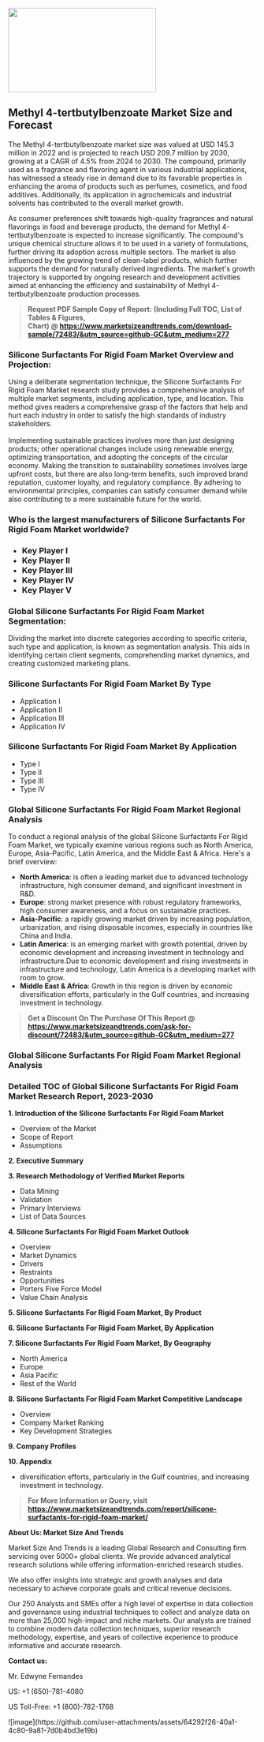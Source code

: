 <p><img class="alignnone size-medium wp-image-20088" src="https://ffe5etoiles.com/wp-content/uploads/2024/12/MST1-300x171.png" alt="" width="300" height="171" /></p><h2>Methyl 4-tertbutylbenzoate Market Size and Forecast</h2><p>The Methyl 4-tertbutylbenzoate market size was valued at USD 145.3 million in 2022 and is projected to reach USD 209.7 million by 2030, growing at a CAGR of 4.5% from 2024 to 2030. The compound, primarily used as a fragrance and flavoring agent in various industrial applications, has witnessed a steady rise in demand due to its favorable properties in enhancing the aroma of products such as perfumes, cosmetics, and food additives. Additionally, its application in agrochemicals and industrial solvents has contributed to the overall market growth.</p><p>As consumer preferences shift towards high-quality fragrances and natural flavorings in food and beverage products, the demand for Methyl 4-tertbutylbenzoate is expected to increase significantly. The compound's unique chemical structure allows it to be used in a variety of formulations, further driving its adoption across multiple sectors. The market is also influenced by the growing trend of clean-label products, which further supports the demand for naturally derived ingredients. The market's growth trajectory is supported by ongoing research and development activities aimed at enhancing the efficiency and sustainability of Methyl 4-tertbutylbenzoate production processes.</p></p><blockquote id="" class=""><strong>Request PDF Sample Copy of Report: (Including Full TOC, List of Tables &amp; Figures, Chart)&nbsp;@&nbsp;<strong><a href="https://www.marketsizeandtrends.com/download-sample/72483/&utm_source=github-GC&utm_medium=277" target="_blank">https://www.marketsizeandtrends.com/download-sample/72483/&utm_source=github-GC&utm_medium=277</a></strong></strong></blockquote><h3 id="" class="">Silicone Surfactants For Rigid Foam Market&nbsp;Overview and Projection:</h3><p id="" class="">Using a deliberate segmentation technique, the Silicone Surfactants For Rigid Foam Market research study provides a comprehensive analysis of multiple market segments, including application, type, and location. This method gives readers a comprehensive grasp of the factors that help and hurt each industry in order to satisfy the high standards of industry stakeholders. <br /> <br />Implementing sustainable practices involves more than just designing products; other operational changes include using renewable energy, optimizing transportation, and adopting the concepts of the circular economy. Making the transition to sustainability sometimes involves large upfront costs, but there are also long-term benefits, such improved brand reputation, customer loyalty, and regulatory compliance. By adhering to environmental principles, companies can satisfy consumer demand while also contributing to a more sustainable future for the world.</p><h3 id="" class="">Who is the largest manufacturers of&nbsp;Silicone Surfactants For Rigid Foam Market worldwide?</h3><h3 class=""><p><ul><li>Key Player I </li><li> Key Player II </li><li> Key Player III </li><li> Key Player IV </li><li> Key Player V</li></ul></p></h3><h3 id="" class="">Global&nbsp;Silicone Surfactants For Rigid Foam Market Segmentation:</h3><p id="" class="">Dividing the market into discrete categories according to specific criteria, such type and application, is known as segmentation analysis. This aids in identifying certain client segments, comprehending market dynamics, and creating customized marketing plans.</p><h3 id="" class="">Silicone Surfactants For Rigid Foam Market&nbsp;By Type</h3><p><p><ul><li>Application I </li><li> Application II </li><li> Application III </li><li> Application IV</p></li></ul></p></p><h3 id="" class="">Silicone Surfactants For Rigid Foam Market&nbsp;By Application</h3><p class=""><p><ul><li>Type I </li><li> Type II </li><li> Type III </li><li> Type IV</li></ul></p></p><h3 id="" class="">Global Silicone Surfactants For Rigid Foam Market Regional Analysis</h3><p id="" class="">To conduct a regional analysis of the global Silicone Surfactants For Rigid Foam Market, we typically examine various regions such as North America, Europe, Asia-Pacific, Latin America, and the Middle East &amp; Africa. Here's a brief overview:</p><ul><li><strong>North America</strong>: is often a leading market due to advanced technology infrastructure, high consumer demand, and significant investment in R&amp;D.</li><li><strong>Europe</strong>: strong market presence with robust regulatory frameworks, high consumer awareness, and a focus on sustainable practices.</li><li><strong>Asia-Pacific</strong>: a rapidly growing market driven by increasing population, urbanization, and rising disposable incomes, especially in countries like China and India.</li><li><strong>Latin America</strong>: is an emerging market with growth potential, driven by economic development and increasing investment in technology and infrastructure.Due to economic development and rising investments in infrastructure and technology, Latin America is a developing market with room to grow.</li><li><strong>Middle East &amp; Africa</strong>: Growth in this region is driven by economic diversification efforts, particularly in the Gulf countries, and increasing investment in technology.</li></ul><blockquote id="" class=""><strong>Get a Discount On The Purchase Of This Report @ <strong><a href="https://www.marketsizeandtrends.com/ask-for-discount/72483/&utm_source=github-GC&utm_medium=277" target="_blank">https://www.marketsizeandtrends.com/ask-for-discount/72483/&utm_source=github-GC&utm_medium=277</a></strong></strong></blockquote><h3 id="" class="">Global Silicone Surfactants For Rigid Foam Market Regional Analysis</h3><h3 id="" class="">Detailed TOC of Global Silicone Surfactants For Rigid Foam Market Research Report, 2023-2030</h3><p id="" class=""><strong>1. Introduction of the Silicone Surfactants For Rigid Foam Market</strong></p><ul><li>Overview of the Market</li><li>Scope of Report</li><li>Assumptions</li></ul><p id="" class=""><strong>2. Executive Summary</strong></p><p id="" class=""><strong>3. Research Methodology of Verified Market Reports</strong></p><ul><li>Data Mining</li><li>Validation</li><li>Primary Interviews</li><li>List of Data Sources</li></ul><p id="" class=""><strong>4. Silicone Surfactants For Rigid Foam Market Outlook</strong></p><ul><li>Overview</li><li>Market Dynamics</li><li>Drivers</li><li>Restraints</li><li>Opportunities</li><li>Porters Five Force Model</li><li>Value Chain Analysis</li></ul><p id="" class=""><strong>5. Silicone Surfactants For Rigid Foam Market, By Product</strong></p><p id="" class=""><strong>6. Silicone Surfactants For Rigid Foam Market, By Application</strong></p><p id="" class=""><strong>7. Silicone Surfactants For Rigid Foam Market, By Geography</strong></p><ul><li>North America</li><li>Europe</li><li>Asia Pacific</li><li>Rest of the World</li></ul><p id="" class=""><strong>8. Silicone Surfactants For Rigid Foam Market Competitive Landscape</strong></p><ul><li>Overview</li><li>Company Market Ranking</li><li>Key Development Strategies</li></ul><p id="" class=""><strong>9. Company Profiles</strong></p><p id="" class=""><strong>10. Appendix</strong></p><ul><li>diversification efforts, particularly in the Gulf countries, and increasing investment in technology.</li></ul><blockquote id="" class=""><strong>For More Information or Query, visit <strong><strong><a href="https://www.marketsizeandtrends.com/report/silicone-surfactants-for-rigid-foam-market/" target="_blank">https://www.marketsizeandtrends.com/report/silicone-surfactants-for-rigid-foam-market/</a></strong></strong></strong></blockquote><p id="" class=""><strong>About Us: Market Size And Trends</strong></p><p id="" class="">Market Size And Trends is a leading Global Research and Consulting firm servicing over 5000+ global clients. We provide advanced analytical research solutions while offering information-enriched research studies.</p><p id="" class="">We also offer insights into strategic and growth analyses and data necessary to achieve corporate goals and critical revenue decisions.</p><p id="" class="">Our 250 Analysts and SMEs offer a high level of expertise in data collection and governance using industrial techniques to collect and analyze data on more than 25,000 high-impact and niche markets. Our analysts are trained to combine modern data collection techniques, superior research methodology, expertise, and years of collective experience to produce informative and accurate research.</p><p id="" class=""><strong>Contact us:</strong></p><p id="" class="">Mr. Edwyne Fernandes</p><p id="" class="">US: +1 (650)-781-4080</p><p id="" class="">US Toll-Free: +1 (800)-782-1768</p>
![image](https://github.com/user-attachments/assets/64292f26-40a1-4c80-9a81-7d0b4bd3e19b)
